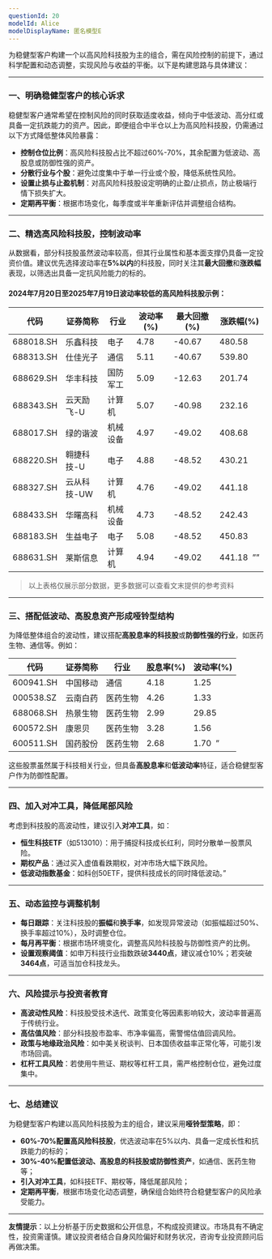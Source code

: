 ```yaml
---
questionId: 20
modelId: Alice
modelDisplayName: 匿名模型E
---
```

为稳健型客户构建一个以高风险科技股为主的组合，需在风险控制的前提下，通过科学配置和动态调整，实现风险与收益的平衡。以下是构建思路与具体建议：

---

### 一、明确稳健型客户的核心诉求

稳健型客户通常希望在控制风险的同时获取适度收益，倾向于中低波动、高分红或具备一定抗跌能力的资产。因此，即便组合中半仓以上为高风险科技股，仍需通过以下方式降低整体风险暴露：

- **控制仓位比例**：高风险科技股占比不超过60%-70%，其余配置为低波动、高股息或防御性强的资产。
- **分散行业与个股**：避免过度集中于单一行业或个股，降低系统性风险。
- **设置止损与止盈机制**：对高风险科技股设定明确的止盈/止损点，防止极端行情下损失扩大。
- **定期再平衡**：根据市场变化，每季度或半年重新评估并调整组合结构。

---

### 二、精选高风险科技股，控制波动率

从数据看，部分科技股虽然波动率较高，但其行业属性和基本面支撑仍具备一定投资价值。建议优先选择波动率在**5%以内**的科技股，同时关注其**最大回撤**和**涨跌幅**表现，以筛选出具备一定抗风险能力的标的。

#### 2024年7月20日至2025年7月19日波动率较低的高风险科技股示例：

|代码|证券简称|行业|波动率(%)|最大回撤(%)|涨跌幅(%)|
|---|---|---|---|---|---|
|688018.SH|乐鑫科技|电子|4.78|-40.67|480.58|
|688313.SH|仕佳光子|通信|5.11|-40.67|539.80|
|688629.SH|华丰科技|国防军工|5.09|-12.63|201.74|
|688343.SH|云天励飞-U|计算机|5.07|-40.98|232.16|
|688017.SH|绿的谐波|机械设备|4.97|-49.02|408.68|
|688220.SH|翱捷科技-U|电子|4.88|-48.52|430.21|
|688327.SH|云从科技-UW|计算机|4.76|-49.02|441.18|
|688433.SH|华曙高科|机械设备|4.73|-48.52|242.43|
|688183.SH|生益电子|电子|5.08|-48.52|450.83|
|688631.SH|莱斯信息|计算机|4.94|-49.02|441.18  ””|

> 以上表格仅展示部分数据，更多数据可以查看文末提供的参考资料

---

### 三、搭配低波动、高股息资产形成哑铃型结构

为降低整体组合的波动性，建议搭配**高股息率的科技股**或**防御性强的行业**，如医药生物、通信等。例如：

|代码|证券简称|行业|股息率(%)|波动率(%)|
|---|---|---|---|---|
|600941.SH|中国移动|通信|4.18|1.25|
|000538.SZ|云南白药|医药生物|4.26|1.33|
|688068.SH|热景生物|医药生物|2.99|29.85|
|600572.SH|康恩贝|医药生物|3.28|1.56|
|600511.SH|国药股份|医药生物|2.68|1.70  ”|

这些股票虽然属于科技相关行业，但具备**高股息率**和**低波动率**特征，适合稳健型客户作为防御性配置。

---

### 四、加入对冲工具，降低尾部风险

考虑到科技股的高波动性，建议引入**对冲工具**，如：

- **恒生科技ETF**（如513010）：用于捕捉科技成长红利，同时分散单一股票风险。
- **期权产品**：通过买入虚值看跌期权，对冲市场大幅下跌风险。
- **低波动指数基金**：如科创50ETF，提供科技成长的同时降低波动。”

---

### 五、动态监控与调整机制

- **每日跟踪**：关注科技股的**振幅**和**换手率**，如发现异常波动（如振幅超过50%、换手率超过10%），及时调整仓位。
- **每月再平衡**：根据市场环境变化，调整高风险科技股与防御性资产的比例。
- **设置观察阈值**：如申万科技行业指数跌破**3440点**，建议减仓10%；若突破**3464点**，可适当加仓科技龙头。

---

### 六、风险提示与投资者教育

- **高波动性风险**：科技股受技术迭代、政策变化等因素影响较大，波动率普遍高于传统行业。
- **高估值风险**：部分科技股市盈率、市净率偏高，需警惕估值回调风险。
- **政策与地缘政治风险**：如中美关税谈判、日本国债收益率正常化等，可能引发市场回调。
- **杠杆工具风险**：若使用牛熊证、期权等杠杆工具，需严格控制仓位，避免过度集中。

---

### 七、总结建议

为稳健型客户构建以高风险科技股为主的组合，建议采用**哑铃型策略**，即：

- **60%-70%配置高风险科技股**，优选波动率在5%以内、具备一定成长性和抗跌能力的标的；
- **30%-40%配置低波动、高股息的科技股或防御性资产**，如通信、医药生物等；
- **引入对冲工具**，如科技ETF、期权等，降低尾部风险；
- **定期再平衡**，根据市场变化动态调整，确保组合始终符合稳健型客户的风险承受能力。

---

**友情提示**：以上分析基于历史数据和公开信息，不构成投资建议。市场具有不确定性，投资需谨慎。建议投资者结合自身风险偏好和财务状况，咨询专业投资顾问后再做决策。